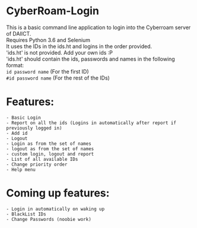 # CyberRoam-Login
This is a basic command line application to login into the Cyberroam server of DAIICT.<br/>
Requires Python 3.6 and Selenium<br/>
It uses the IDs in the ids.ht and logins in the order provided.<br/>
'ids.ht' is not provided. Add your own ids :P<br/>
'ids.ht' should contain the ids, passwords and names in the following format:
 <br/>`id password name` (For the first ID) 
 <br/>`#id password name` (For the rest of the IDs) 

# Features:
	- Basic Login
	- Report on all the ids (Logins in automatically after report if previously logged in)
	- Add id
	- Logout
	- Login as from the set of names
	- logout as from the set of names
	- custom login, logout and report
	- List of all available IDs
	- Change priority order
	- Help menu

# Coming up features:
	- Login in automatically on waking up
	- BlackList IDs
	- Change Passwords (noobie work)
